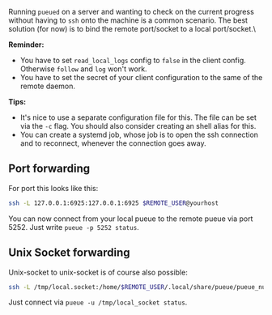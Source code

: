 Running `pueued` on a server and wanting to check on the current progress without having to `ssh` onto the machine is a common scenario.
The best solution (for now) is to bind the remote port/socket to a local port/socket.\

**Reminder:**

- You have to set `read_local_logs` config to `false` in the client config. Otherwise `follow` and `log` won't work.
- You have to set the secret of your client configuration to the same of the remote daemon.

**Tips:**

- It's nice to use a separate configuration file for this. The file can be set via the `-c` flag. You should also consider creating an shell alias for this.
- You can create a systemd job, whose job is to open the ssh connection and to reconnect, whenever the connection goes away.

## Port forwarding

For port this looks like this:

```bash
ssh -L 127.0.0.1:6925:127.0.0.1:6925 $REMOTE_USER@yourhost
```

You can now connect from your local pueue to the remote pueue via port 5252. Just write `pueue -p 5252 status`.

## Unix Socket forwarding

Unix-socket to unix-socket is of course also possible:

```bash
ssh -L /tmp/local.socket:/home/$REMOTE_USER/.local/share/pueue/pueue_nuke.sock $REMOTE_USER@yourhost
```

Just connect via `pueue -u /tmp/local_socket status`.

